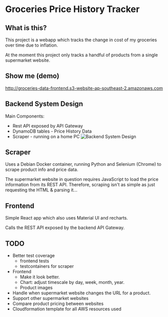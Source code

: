 # Groceries Price History Tracker
## What is this?
This project is a webapp which tracks the change in cost of my groceries over time due to inflation.

At the moment this project only tracks a handful of products from a single supermarket website.
## Show me (demo)
http://groceries-data-frontend.s3-website-ap-southeast-2.amazonaws.com

## Backend System Design
Main Components:
- Rest API exposed by API Gateway
- DynamoDB tables - Price History Data
- Scraper - running on a home PC
![Backend System Design](https://user-images.githubusercontent.com/10220603/194469323-3cda7627-f405-4fa3-9f7f-a954aa0ecdf1.png)

## Scraper
Uses a Debian Docker container, running Python and Selenium (Chrome) to scrape product info and price data.

The supermarket website in question requires JavaScript to load the price information from its REST API.
Therefore, scraping isn't as simple as just requesting the HTML & parsing it...

## Frontend
Simple React app which also uses Material UI and recharts.

Calls the REST API exposed by the backend API Gateway.

## TODO
- Better test coverage
  - frontend tests
  - testcontainers for scraper
- Frontend
  - Make it look better.
  - Chart: adjust timescale by day, week, month, year.
  - Product images
- Handle when supermarket website changes the URL for a product.
- Support other supermarket websites
- Compare product pricing between websites
- Cloudformation template for all AWS resources used